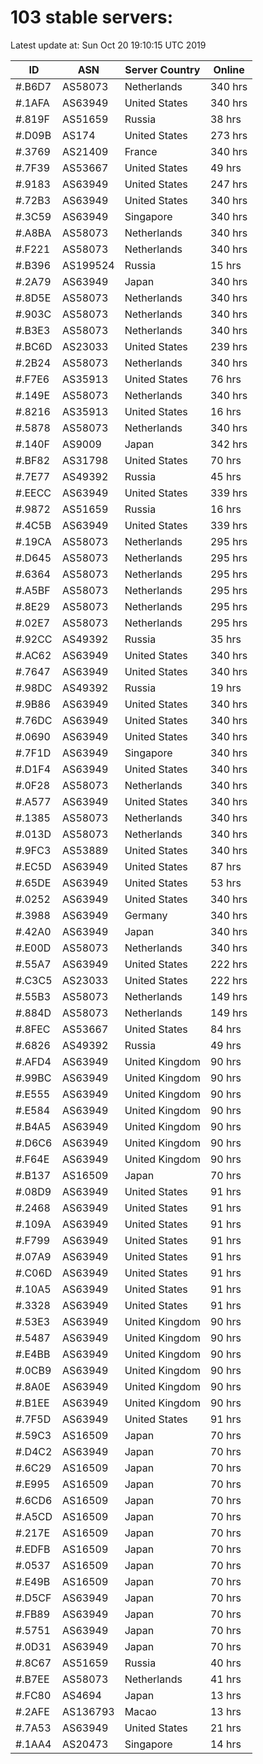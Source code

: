 # 103 stable servers:

Latest update at: Sun Oct 20 19:10:15 UTC 2019

| ID | ASN | Server Country | Online |
| -- | --- | -------------- | ------ |
| #.B6D7 | AS58073 | Netherlands | 340 hrs |
| #.1AFA | AS63949 | United States | 340 hrs |
| #.819F | AS51659 | Russia | 38 hrs |
| #.D09B | AS174 | United States | 273 hrs |
| #.3769 | AS21409 | France | 340 hrs |
| #.7F39 | AS53667 | United States | 49 hrs |
| #.9183 | AS63949 | United States | 247 hrs |
| #.72B3 | AS63949 | United States | 340 hrs |
| #.3C59 | AS63949 | Singapore | 340 hrs |
| #.A8BA | AS58073 | Netherlands | 340 hrs |
| #.F221 | AS58073 | Netherlands | 340 hrs |
| #.B396 | AS199524 | Russia | 15 hrs |
| #.2A79 | AS63949 | Japan | 340 hrs |
| #.8D5E | AS58073 | Netherlands | 340 hrs |
| #.903C | AS58073 | Netherlands | 340 hrs |
| #.B3E3 | AS58073 | Netherlands | 340 hrs |
| #.BC6D | AS23033 | United States | 239 hrs |
| #.2B24 | AS58073 | Netherlands | 340 hrs |
| #.F7E6 | AS35913 | United States | 76 hrs |
| #.149E | AS58073 | Netherlands | 340 hrs |
| #.8216 | AS35913 | United States | 16 hrs |
| #.5878 | AS58073 | Netherlands | 340 hrs |
| #.140F | AS9009 | Japan | 342 hrs |
| #.BF82 | AS31798 | United States | 70 hrs |
| #.7E77 | AS49392 | Russia | 45 hrs |
| #.EECC | AS63949 | United States | 339 hrs |
| #.9872 | AS51659 | Russia | 16 hrs |
| #.4C5B | AS63949 | United States | 339 hrs |
| #.19CA | AS58073 | Netherlands | 295 hrs |
| #.D645 | AS58073 | Netherlands | 295 hrs |
| #.6364 | AS58073 | Netherlands | 295 hrs |
| #.A5BF | AS58073 | Netherlands | 295 hrs |
| #.8E29 | AS58073 | Netherlands | 295 hrs |
| #.02E7 | AS58073 | Netherlands | 295 hrs |
| #.92CC | AS49392 | Russia | 35 hrs |
| #.AC62 | AS63949 | United States | 340 hrs |
| #.7647 | AS63949 | United States | 340 hrs |
| #.98DC | AS49392 | Russia | 19 hrs |
| #.9B86 | AS63949 | United States | 340 hrs |
| #.76DC | AS63949 | United States | 340 hrs |
| #.0690 | AS63949 | United States | 340 hrs |
| #.7F1D | AS63949 | Singapore | 340 hrs |
| #.D1F4 | AS63949 | United States | 340 hrs |
| #.0F28 | AS58073 | Netherlands | 340 hrs |
| #.A577 | AS63949 | United States | 340 hrs |
| #.1385 | AS58073 | Netherlands | 340 hrs |
| #.013D | AS58073 | Netherlands | 340 hrs |
| #.9FC3 | AS53889 | United States | 340 hrs |
| #.EC5D | AS63949 | United States | 87 hrs |
| #.65DE | AS63949 | United States | 53 hrs |
| #.0252 | AS63949 | United States | 340 hrs |
| #.3988 | AS63949 | Germany | 340 hrs |
| #.42A0 | AS63949 | Japan | 340 hrs |
| #.E00D | AS58073 | Netherlands | 340 hrs |
| #.55A7 | AS63949 | United States | 222 hrs |
| #.C3C5 | AS23033 | United States | 222 hrs |
| #.55B3 | AS58073 | Netherlands | 149 hrs |
| #.884D | AS58073 | Netherlands | 149 hrs |
| #.8FEC | AS53667 | United States | 84 hrs |
| #.6826 | AS49392 | Russia | 49 hrs |
| #.AFD4 | AS63949 | United Kingdom | 90 hrs |
| #.99BC | AS63949 | United Kingdom | 90 hrs |
| #.E555 | AS63949 | United Kingdom | 90 hrs |
| #.E584 | AS63949 | United Kingdom | 90 hrs |
| #.B4A5 | AS63949 | United Kingdom | 90 hrs |
| #.D6C6 | AS63949 | United Kingdom | 90 hrs |
| #.F64E | AS63949 | United Kingdom | 90 hrs |
| #.B137 | AS16509 | Japan | 70 hrs |
| #.08D9 | AS63949 | United States | 91 hrs |
| #.2468 | AS63949 | United States | 91 hrs |
| #.109A | AS63949 | United States | 91 hrs |
| #.F799 | AS63949 | United States | 91 hrs |
| #.07A9 | AS63949 | United States | 91 hrs |
| #.C06D | AS63949 | United States | 91 hrs |
| #.10A5 | AS63949 | United States | 91 hrs |
| #.3328 | AS63949 | United States | 91 hrs |
| #.53E3 | AS63949 | United Kingdom | 90 hrs |
| #.5487 | AS63949 | United Kingdom | 90 hrs |
| #.E4BB | AS63949 | United Kingdom | 90 hrs |
| #.0CB9 | AS63949 | United Kingdom | 90 hrs |
| #.8A0E | AS63949 | United Kingdom | 90 hrs |
| #.B1EE | AS63949 | United Kingdom | 90 hrs |
| #.7F5D | AS63949 | United States | 91 hrs |
| #.59C3 | AS16509 | Japan | 70 hrs |
| #.D4C2 | AS63949 | Japan | 70 hrs |
| #.6C29 | AS16509 | Japan | 70 hrs |
| #.E995 | AS16509 | Japan | 70 hrs |
| #.6CD6 | AS16509 | Japan | 70 hrs |
| #.A5CD | AS16509 | Japan | 70 hrs |
| #.217E | AS16509 | Japan | 70 hrs |
| #.EDFB | AS16509 | Japan | 70 hrs |
| #.0537 | AS16509 | Japan | 70 hrs |
| #.E49B | AS16509 | Japan | 70 hrs |
| #.D5CF | AS63949 | Japan | 70 hrs |
| #.FB89 | AS63949 | Japan | 70 hrs |
| #.5751 | AS63949 | Japan | 70 hrs |
| #.0D31 | AS63949 | Japan | 70 hrs |
| #.8C67 | AS51659 | Russia | 40 hrs |
| #.B7EE | AS58073 | Netherlands | 41 hrs |
| #.FC80 | AS4694 | Japan | 13 hrs |
| #.2AFE | AS136793 | Macao | 13 hrs |
| #.7A53 | AS63949 | United States | 21 hrs |
| #.1AA4 | AS20473 | Singapore | 14 hrs |

